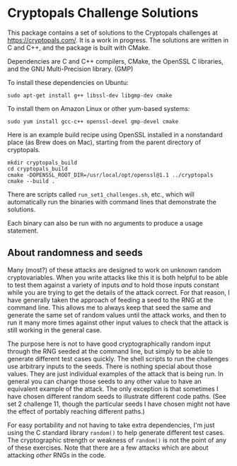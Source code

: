 # Cryptopals Challenge Solutions

This package contains a set of solutions to the Cryptopals challenges at https://cryptopals.com/.
It is a work in progress. The solutions are written in C and C++, and the package is built with CMake.

Dependencies are C and C++ compilers, CMake, the OpenSSL C libraries, and the GNU Multi-Precision
library. (GMP)

To install these dependencies on Ubuntu:

    sudo apt-get install g++ libssl-dev libgmp-dev cmake

To install them on Amazon Linux or other yum-based systems:

    sudo yum install gcc-c++ openssl-devel gmp-devel cmake

Here is an example build recipe using OpenSSL installed in a nonstandard place (as Brew does on Mac),
starting from the parent directory of cryptopals.

    mkdir cryptopals_build
    cd cryptopals_build
    cmake -DOPENSSL_ROOT_DIR=/usr/local/opt/openssl@1.1 ../cryptopals
    cmake --build .

There are scripts called `run_set1_challenges.sh`, etc., which will automatically run the binaries
with command lines that demonstrate the solutions.

Each binary can also be run with no arguments to produce a usage statement.

## About randomness and seeds

Many (most?) of these attacks are designed to work on unknown random cryptovariables. When you write
attacks like this it is both helpful to be able to test them against a variety of inputs *and* to hold
those inputs constant while you are trying to get the details of the attack correct. For that reason, I
have generally taken the approach of feeding a seed to the RNG at the command line. This allows me to
always keep that seed the same and generate the same set of random values until the attack works, and
then to run it many more times against other input values to check that the attack is still working in
the general case.

The purpose here is not to have good cryptographically random input through the RNG seeded at the
command line, but simply to be able to generate different test cases quickly. The shell scripts
to run the challenges use arbitrary inputs to the seeds. There is nothing special about those values.
They are just individual examples of the attack that is being run. In general you can change those seeds
to any other value to have an equivalent example of the attack. The only exception is that sometimes
I have chosen different random seeds to illustrate different code paths. (See set 2 challenge 11,
though the particular seeds I have chosen might not have the effect of portably reaching different paths.)

For easy portability and not having to take extra dependencies, I'm just using the C standard library
`random()` to help generate different test cases. The cryptographic strength or weakness of `random()` is
not the point of any of these exercises. Note that there are a few attacks which are about attacking
*other* RNGs in the code.